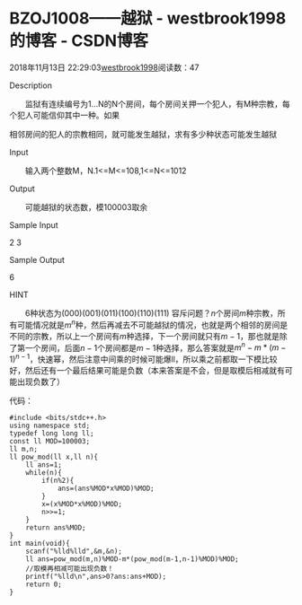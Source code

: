 # BZOJ1008——越狱 - westbrook1998的博客 - CSDN博客





2018年11月13日 22:29:03[westbrook1998](https://me.csdn.net/westbrook1998)阅读数：47








> 
Description

　　监狱有连续编号为1…N的N个房间，每个房间关押一个犯人，有M种宗教，每个犯人可能信仰其中一种。如果

相邻房间的犯人的宗教相同，就可能发生越狱，求有多少种状态可能发生越狱

Input

　　输入两个整数M，N.1<=M<=108,1<=N<=1012

Output

　　可能越狱的状态数，模100003取余

Sample Input

2 3

Sample Output

6

HINT

　　6种状态为(000)(001)(011)(100)(110)(111)
容斥问题？$n$个房间$m$种宗教，所有可能情况就是$m^n$种，然后再减去不可能越狱的情况，也就是两个相邻的房间是不同的宗教，所以上一个房间有$m$种选择，下一个房间就只有$m-1$，那也就是除了第一个房间，后面$n-1$个房间都是$m-1$种选择，那么答案就是$m^n-m*(m-1)^{n-1}$，快速幂，然后注意中间乘的时候可能爆ll，所以乘之前都取一下模比较好，然后还有一个最后结果可能是负数（本来答案是不会，但是取模后相减就有可能出现负数了）

代码：

```
#include <bits/stdc++.h>
using namespace std;
typedef long long ll;
const ll MOD=100003;
ll m,n;
ll pow_mod(ll x,ll n){
    ll ans=1;
    while(n){
        if(n%2){
            ans=(ans%MOD*x%MOD)%MOD;
        }
        x=(x%MOD*x%MOD)%MOD;
        n>>=1;
    }
    return ans%MOD;
}
int main(void){
    scanf("%lld%lld",&m,&n);
    ll ans=pow_mod(m,n)%MOD-m*(pow_mod(m-1,n-1)%MOD)%MOD;
    //取模再相减可能出现负数！
    printf("%lld\n",ans>0?ans:ans+MOD);
    return 0;
}
```





